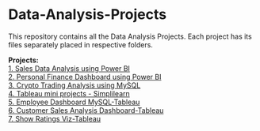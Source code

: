 # Data-Analysis-Projects
This repository contains all the Data Analysis Projects. Each project has its files separately placed in respective folders.<br>

<b>Projects:</b><br>
[1. Sales Data Analysis using Power BI](https://github.com/kranemetal/Data-Analysis-Projects/tree/main/Project-1-Sales-Data-Analysis-PowerBI) <br>
[2. Personal Finance Dashboard using Power BI](https://github.com/kranemetal/Data-Analysis-Projects/tree/main/Project-2-Personal-Finance-Dashboard-PowerBI) <br>
[3. Crypto Trading Analysis using MySQL](https://github.com/kranemetal/Data-Analysis-Projects/tree/main/Project-3-Crypto-Trading-Analysis-MySQL) <br>
[4. Tableau mini projects - Simplilearn](https://github.com/kranemetal/Data-Analysis-Projects/tree/main/Project-4-Tableau-mini-projects-simplilearn) <br>
[5. Employee Dashboard MySQL-Tableau](https://github.com/kranemetal/Data-Analysis-Projects/tree/main/Project-5-MySQL-Tableau-Employee-Dashboard) <br>
[6. Customer Sales Analysis Dashboard-Tableau](https://github.com/kranemetal/Data-Analysis-Projects/tree/main/Project-6-Tableau-Customer-Analysis) <br>
[7. Show Ratings Viz-Tableau](https://github.com/kranemetal/Data-Analysis-Projects/tree/main/7.%20Show%20Ratings%20Viz) <br>
